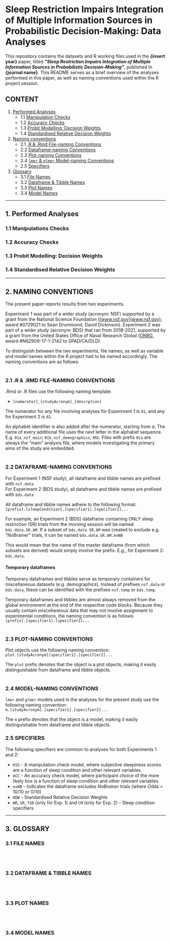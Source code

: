 # Sleep Restriction Impairs Integration of Multiple Information Sources in Probabilistic Decision-Making: Data Analyses

This repository contains the datasets and R working files used in the **{insert year}** paper, titled ***"Sleep Restriction Impairs Integration of Multiple Information Sources in Probabilistic Decision-Making"***, published in **{journal name}**. This README serves as a brief overview of the analyses performed in this paper, as well as naming conventions used within the R project session. 

## **CONTENT**
1. [Performed Analyses](#1-performed-analyses)
    - 1.1 [Manipulation Checks](#11-manipulations-checks)
    - 1.2 [Accuracy Checks](#12-accuracy-checks)
    - 1.3 [Probit Modelling: Decision Weights](#13-probit-modelling-decision-weights)
    - 1.4 [Standardised Relative Decision Weights](#14-standardised-relative-decision-weights)
2. [Naming conventions](#2-naming-conventions)
    - 2.1 [.R & .Rmd File-naming Conventions](#21-file-naming-conventions)
    - 2.2 [Dataframe-naming Conventions](#22-dataframe-naming-conventions)
    - 2.3 [Plot-naming Conventions](#23-plot-naming-conventions)
    - 2.4 [`lmer` & `glmer` Model-naming Conventions](#24-model-naming-conventions)
    - 2.5 [Specifiers](#25-specifiers)
3. [Glossary](#3-glossary)
    - 3.1 [File Names](#31-file-names)
    - 3.2 [Dataframe & Tibble Names](#32-dataframe--tibble-names)
    - 3.3 [Plot Names](#33-plot-names)
    - 3.4 [Model Names](#34-model-names)


---
## 1. Performed Analyses

### **1.1 Manipulations Checks**

### **1.2 Accuracy Checks**

### **1.3 Probit Modelling: Decision Weights**

### **1.4 Standardised Relative Decision Weights**
---

## 2. NAMING CONVENTIONS

The present paper reports results from two experiments. 

Experiment 1 was part of a wider study (acronym: NSF) supported by a grant from the National Science Foundation ([www.nsf.gov](www.nsf.gov); award #0729021 to Sean Drummond, David Dickinson). Experiment 2 was part of a wider study (acronym: BDS) that ran from 2018-2021, supported by a grant from the United States Office of Naval Research Global ([ONRG](https://www.nre.navy.mil/organization/onr-global/about-onr-global), award #N62909-17-1-2142 to SPAD/CA/DLD).

To distinguish between the two experiments, file names, as well as variable and model names within the R project had to be named accordingly. The naming conventions are as follows:
<br></br>

### **2.1 .R & .RMD FILE-NAMING CONVENTIONS**
.Rmd or .R files use the following naming template:
- `[numerator]_[studyAcronym]_[descrption]`


The numerator for any file involving analyses for Experiment 1 is `01`, and any for Experiment 2 is `02`.

An alphabet identifier is also added after the numerator, starting from *a*. The name of every additional file uses the next letter in the alphabet sequence. E.g. `01a_nsf_main`; `01b_nsf_demographics`; etc. Files with prefix `01a` are always the "main" analysis file, where models investigating the primary aims of the study are embedded. 
<br></br>

### **2.2 DATAFRAME-NAMING CONVENTIONS**
For Experiment 1 (NSF study), all dataframe and tibble names are prefixed with `nsf.data`  
For Experiment 2 (BDS study), all dataframe and tibble names are prefixed with `bds.data`

All dataframe and tibble names adhere to the following format:  
`[prefix].[sleepCondition].[specifier1].[specifier2]...`   

For example, an Experiment 2 (BDS) dataframe containing ONLY sleep restriction (SR) trials from the morning session will be named `bds.data.SR.AM`. If a subset of `bds.data.SR.AM` was created to exclude e.g. "NoBrainer" trials, it can be named `bds.data.SR.AM.exNB` 

This would mean that the name of the master dataframe (from which subsets are derived) would simply involve the prefix. E.g., for Experiment 2: `bds.data`.  

#### **Temporary dataframes**

Temporary dataframes and tibbles serve as temporary containers for miscellaneous datasets (e.g. demographics). Instead of prefixes `nsf.data` or `bds.data`, these can be identified with the prefixes `nsf.temp` or `bds.temp`. 

Temporary dataframes and tibbles are almost always removed from the global environment at the end of the respective code blocks. Because they usually contain miscellaneous data that may not involve assignment to experimental conditions, the naming convention is as follows:  
`[prefix].[specifier1].[specifier2]...`
<br></br>

### **2.3 PLOT-NAMING CONVENTIONS**

Plot objects use the following naming convention:  
`plot.[studyAcronym][specifier1].[specifier2]...`  

The `plot` prefix denotes that the object is a plot objects, making it easily distinguishable from dataframe and tibble objects.
<br></br>

### **2.4 MODEL-NAMING CONVENTIONS**  
`lmer` and `glmer` models used in the analyses for the present study use the following naming convention:  
`m.[studyAcronym].[specifier1].[specifier2]...`

The `m` prefix denotes that the object is a model, making it easily distinguishable from dataframe and tibble objects. 

### **2.5 SPECIFIERS**
The following specifiers are common to analyses for both Experiments 1 and 2:  
* `KSS` - A manipulation check model, where subjective sleepiness scores are a function of sleep condition and other relevant variables.
* `ACC` - An accuracy check model, where participant choice of the more likely box is a function of sleep condition and other relevant 
variables
* `exNB` - Indicates the dataframe excludes *NoBrainer* trials (where Odds = 10/10 or 0/10)
* `RDW`  - Standardised Relative Decision Weights
* `WR`, `SR`, `TSD` (only for Exp. 1) and `CM` (only for Exp. 2) - Sleep condition specifiers  

---
## 3. GLOSSARY

### **3.1 FILE NAMES**
<br></br>

### **3.2 DATAFRAME & TIBBLE NAMES**
<br></br>

### **3.3 PLOT NAMES**
<br></br>

### **3.4 MODEL NAMES**
<br></br>


















   


